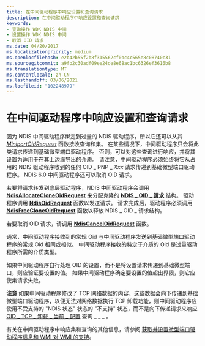 ```yaml
---
title: 在中间驱动程序中响应设置和查询请求
description: 在中间驱动程序中响应设置和查询请求
keywords:
- 查询操作 WDK NDIS 中间
- 设置操作 WDK NDIS 中间
- 取消 OID 请求
ms.date: 04/20/2017
ms.localizationpriority: medium
ms.openlocfilehash: e2b42b55f2b8f315562cf0bc4c565e8c08740c31
ms.sourcegitcommit: a9fb2c30adf09ee24de8e68ac1bc6326ef3616b8
ms.translationtype: MT
ms.contentlocale: zh-CN
ms.lasthandoff: 03/06/2021
ms.locfileid: "102248979"
---
```

# <a name="responding-to-sets-and-queries-in-an-intermediate-driver"></a>在中间驱动程序中响应设置和查询请求





因为 NDIS 中间驱动程序绑定到过量的 NDIS 驱动程序，所以它还可以从其 [*MiniportOidRequest*](/windows-hardware/drivers/ddi/ndis/nc-ndis-miniport_oid_request) 函数接收查询和集。 在某些情况下，中间驱动程序只会将此类请求传递到基础微型端口驱动程序。 否则，可以对这些查询进行响应，并将其设置为适用于在其上边缘导出的介质。 请注意，中间驱动程序必须始终将它从占用的 NDIS 驱动程序收到的任何 OID \_ PNP \_ *Xxx* 请求传递到基础微型端口驱动程序。 NDIS 6.0 中间驱动程序还可以取消 OID 请求。

若要将请求转发到底层驱动程序，NDIS 中间驱动程序会调用 [**NdisAllocateCloneOidRequest**](/windows-hardware/drivers/ddi/ndis/nf-ndis-ndisallocatecloneoidrequest) 来分配克隆的 [**NDIS \_ OID \_ 请求**](/windows-hardware/drivers/ddi/oidrequest/ns-oidrequest-ndis_oid_request) 结构。 驱动程序调用 [**NdisOidRequest**](/windows-hardware/drivers/ddi/ndis/nf-ndis-ndisoidrequest) 函数以发送请求。 请求完成后，驱动程序必须调用 [**NdisFreeCloneOidRequest**](/windows-hardware/drivers/ddi/ndis/nf-ndis-ndisfreecloneoidrequest) 函数以释放 NDIS \_ OID \_ 请求结构。

若要取消 OID 请求，请调用 [**NdisCancelOidRequest**](/windows-hardware/drivers/ddi/ndis/nf-ndis-ndiscanceloidrequest) 函数。

通常，中间驱动程序接收到的常规 Oid 与中间驱动程序发送到基础微型端口驱动程序的常规 Oid 相同或相似。 中间驱动程序接收的特定于介质的 Oid 是过量驱动程序所需的介质类型。

如果中间驱动程序自行处理 OID 的设置，而不是将设置请求传递到基础微型端口，则应验证要设置的值。 如果中间驱动程序确定要设置的值超出界限，则它应使集请求失败。

**注意**  如果中间驱动程序修改了 TCP 网络数据的内容，这些数据会向下传递到基础微型端口驱动程序，以便无法对网络数据执行 TCP 卸载功能，则中间驱动程序应使用不受支持的 "NDIS 状态" 状态的 "不支持" 状态，而不是向下传递请求来响应 [OID \_ TCP \_ 卸载 \_ 当前 \_ 配置](./oid-tcp-offload-current-config.md) 查询 \_ \_ \_ 。

 

有关在中间驱动程序中响应集和查询的其他信息，请参阅 [获取并设置微型端口驱动程序信息和 WMI 对 WMI 的支持](ndis-management-information-and-oids.md)。

 

